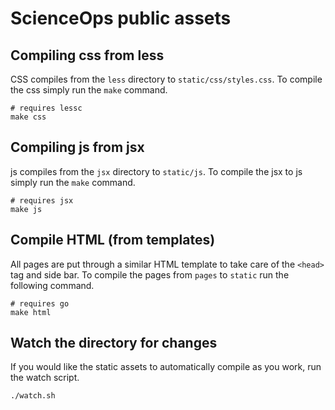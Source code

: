 # ScienceOps public assets

## Compiling css from less

CSS compiles from the `less` directory to `static/css/styles.css`. To compile
the css simply run the `make` command.

```
# requires lessc
make css
```

## Compiling js from jsx

js compiles from the `jsx` directory to `static/js`. To compile the jsx to js
simply run the `make` command.

```
# requires jsx
make js
```

## Compile HTML (from templates)

All pages are put through a similar HTML template to take care of the `<head>`
tag and side bar. To compile the pages from `pages` to `static` run the
following command.

```
# requires go
make html
```

## Watch the directory for changes

If you would like the static assets to automatically compile as you work, run
the watch script.

```
./watch.sh
```
